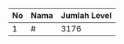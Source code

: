 | No | Nama            | Jumlah Level |
|----|-----------------|--------------|
| 1  | #    |    3176        |
